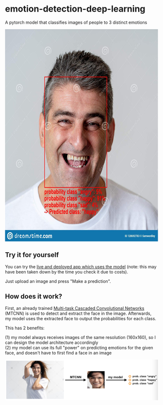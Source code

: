 # emotion-detection-deep-learning
A pytorch model that classifies images of people to 3 distinct emotions

<img src="https://github.com/ttanida/emotion-detection-deep-learning/blob/main/images_for_README/sample_img.jpeg" width="650" height="700" />

## Try it for yourself

You can try the [live and deployed app which uses the model](https://emotion-detection-320415.ew.r.appspot.com/) (note: this may have been taken down by the time you check it due to costs).

Just upload an image and press "Make a prediction".

## How does it work?

First, an already trained [Multi-task Cascaded Convolutional Networks](https://github.com/timesler/facenet-pytorch/) (MTCNN) is used to detect and extract the face in the image.
Afterwards, my model uses the extracted face to output the probabilities for each class.

This has 2 benefits: 

(1) my model always receives images of the same resolution (160x160), so I can design the model architecture accordingly <br />
(2) my model can use its full "power" on predicting emotions for the given face, and doesn't have to first find a face in an image

<img src="https://github.com/ttanida/emotion-detection-deep-learning/blob/main/images_for_README/model_overview.png">
